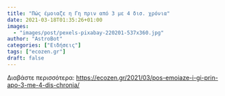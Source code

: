 ```yaml
---
title: "Πώς έμοιαζε η Γη πριν από 3 με 4 δισ. χρόνια"
date: 2021-03-18T01:35:26+01:00
images:
  - "images/post/pexels-pixabay-220201-537x360.jpg"
author: "AstroBot"
categories: ["Ειδήσεις"]
tags: ["ecozen.gr"]
draft: false
---
```




Διαβάστε περισσότερα: https://ecozen.gr/2021/03/pos-emoiaze-i-gi-prin-apo-3-me-4-dis-chronia/
